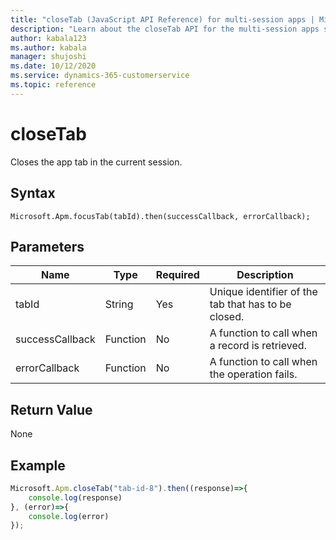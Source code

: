 ```yaml
---
title: "closeTab (JavaScript API Reference) for multi-session apps | MicrosoftDocs"
description: "Learn about the closeTab API for the multi-session apps such as Omnichannel for Customer Service and Customer Service workspace."
author: kabala123
ms.author: kabala
manager: shujoshi
ms.date: 10/12/2020
ms.service: dynamics-365-customerservice
ms.topic: reference
---
```


# closeTab

Closes the app tab in the current session.

## Syntax

`Microsoft.Apm.focusTab(tabId).then(successCallback, errorCallback);`

## Parameters

| **Name**        | **Type** | **Required** | **Description**                                      |
|-----------------|----------|--------------|------------------------------------------------------|
| tabId           | String   | Yes          | Unique identifier of the tab that has to be closed. |
| successCallback | Function | No           | A function to call when a record is retrieved.       |
| errorCallback   | Function | No           | A function to call when the operation fails.         |

## Return Value

None

## Example

```JavaScript
Microsoft.Apm.closeTab("tab-id-8").then((response)=>{
    console.log(response)
}, (error)=>{
    console.log(error)
});
```